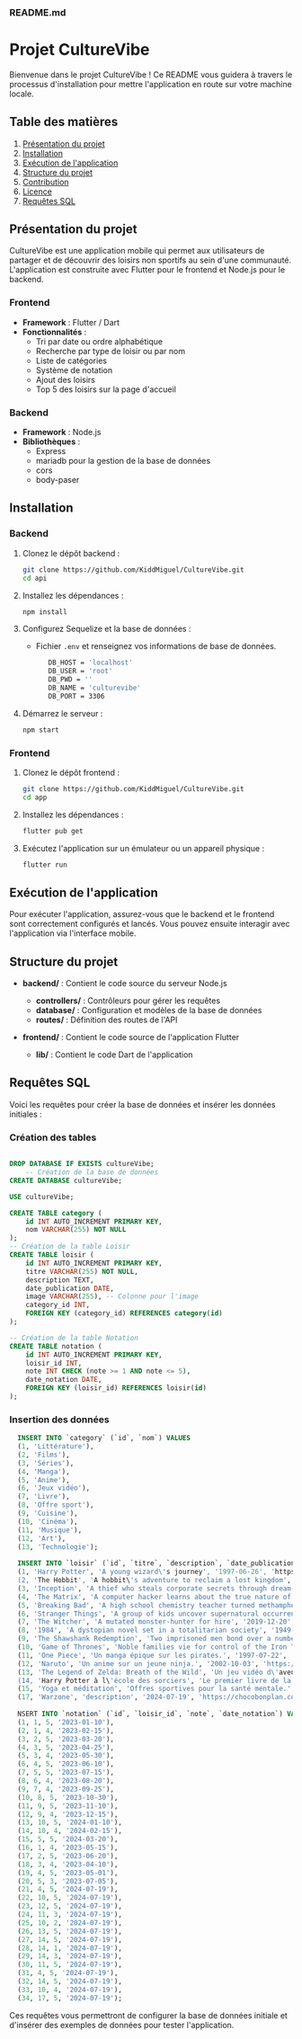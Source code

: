 ### README.md

# Projet CultureVibe

Bienvenue dans le projet CultureVibe ! Ce README vous guidera à travers le processus d'installation pour mettre l'application en route sur votre machine locale.

## Table des matières
1. [Présentation du projet](#présentation-du-projet)
3. [Installation](#installation)
4. [Exécution de l'application](#exécution-de-lapplication)
5. [Structure du projet](#structure-du-projet)
6. [Contribution](#contribution)
7. [Licence](#licence)
8. [Requêtes SQL](#requêtes-sql)

## Présentation du projet
CultureVibe est une application mobile qui permet aux utilisateurs de partager et de découvrir des loisirs non sportifs au sein d'une communauté. L'application est construite avec Flutter pour le frontend et Node.js pour le backend.

### Frontend
- **Framework** : Flutter / Dart
- **Fonctionnalités** : 
  - Tri par date ou ordre alphabétique
  - Recherche par type de loisir ou par nom
  - Liste de catégories
  - Système de notation
  - Ajout des loisirs
  - Top 5 des loisirs sur la page d'accueil

### Backend
- **Framework** : Node.js
- **Bibliothèques** :
  - Express
  - mariadb pour la gestion de la base de données
  - cors
  - body-paser

## Installation

### Backend
1. Clonez le dépôt backend :
   ```bash
   git clone https://github.com/KiddMiguel/CultureVibe.git
   cd api
   ```

2. Installez les dépendances :
   ```bash
   npm install
   ```

3. Configurez Sequelize et la base de données :
   - Fichier `.env` et renseignez vos informations de base de données.
     ```bash
        DB_HOST = 'localhost'
        DB_USER = 'root'
        DB_PWD = ''
        DB_NAME = 'culturevibe'
        DB_PORT = 3306
     ```

4. Démarrez le serveur :
   ```bash
   npm start
   ```

### Frontend
1. Clonez le dépôt frontend :
   ```bash
   git clone https://github.com/KiddMiguel/CultureVibe.git
   cd app
   ```

2. Installez les dépendances :
   ```bash
   flutter pub get
   ```

3. Exécutez l'application sur un émulateur ou un appareil physique :
   ```bash
   flutter run
   ```

## Exécution de l'application
Pour exécuter l'application, assurez-vous que le backend et le frontend sont correctement configurés et lancés. Vous pouvez ensuite interagir avec l'application via l'interface mobile.

## Structure du projet
- **backend/** : Contient le code source du serveur Node.js
  - **controllers/** : Contrôleurs pour gérer les requêtes
  - **database/** : Configuration et modèles de la base de données
  - **routes/** : Définition des routes de l'API

- **frontend/** : Contient le code source de l'application Flutter
  - **lib/** : Contient le code Dart de l'application

## Requêtes SQL
Voici les requêtes pour créer la base de données et insérer les données initiales :

### Création des tables
```sql

DROP DATABASE IF EXISTS cultureVibe;
    -- Création de la base de données
CREATE DATABASE cultureVibe;

USE cultureVibe;

CREATE TABLE category (
    id INT AUTO_INCREMENT PRIMARY KEY,
    nom VARCHAR(255) NOT NULL
);
-- Création de la table Loisir
CREATE TABLE loisir (
    id INT AUTO_INCREMENT PRIMARY KEY,
    titre VARCHAR(255) NOT NULL,
    description TEXT,
    date_publication DATE,
    image VARCHAR(255), -- Colonne pour l'image
    category_id INT,
    FOREIGN KEY (category_id) REFERENCES category(id)
);

-- Création de la table Notation
CREATE TABLE notation (
    id INT AUTO_INCREMENT PRIMARY KEY,
    loisir_id INT,
    note INT CHECK (note >= 1 AND note <= 5),
    date_notation DATE,
    FOREIGN KEY (loisir_id) REFERENCES loisir(id)
);
```

### Insertion des données
```sql
  INSERT INTO `category` (`id`, `nom`) VALUES
  (1, 'Littérature'),
  (2, 'Films'),
  (3, 'Séries'),
  (4, 'Manga'),
  (5, 'Anime'),
  (6, 'Jeux vidéo'),
  (7, 'Livre'),
  (8, 'Offre sport'),
  (9, 'Cuisine'),
  (10, 'Cinéma'),
  (11, 'Musique'),
  (12, 'Art'),
  (13, 'Technologie');
  
  INSERT INTO `loisir` (`id`, `titre`, `description`, `date_publication`, `image`, `category_id`) VALUES
  (1, 'Harry Potter', 'A young wizard\'s journey', '1997-06-26', 'https://m.media-amazon.com/images/S/pv-target-images/c2ebc94ca85771b72e439a8329e01a6e2f3fd316fb38a3d2f1434d231d7a4f56.jpg', 1),
  (2, 'The Hobbit', 'A hobbit\'s adventure to reclaim a lost kingdom', '1937-09-21', 'https://fr.web.img4.acsta.net/pictures/210/552/21055250_20131106114016251.jpg', 1),
  (3, 'Inception', 'A thief who steals corporate secrets through dream-sharing technology', '2010-07-16', 'https://m.media-amazon.com/images/I/912AErFSBHL._AC_UF894,1000_QL80_.jpg', 2),
  (4, 'The Matrix', 'A computer hacker learns about the true nature of reality', '1999-03-31', 'https://m.media-amazon.com/images/I/813dE2pH7XL._UF1000,1000_QL80_.jpg', 2),
  (5, 'Breaking Bad', 'A high school chemistry teacher turned methamphetamine producer', '2008-01-20', 'https://fr.web.img5.acsta.net/pictures/19/06/18/12/11/3956503.jpg', 3),
  (6, 'Stranger Things', 'A group of kids uncover supernatural occurrences in their town', '2016-07-15', 'https://images.justwatch.com/poster/166136683/s332/saison-5', 3),
  (7, 'The Witcher', 'A mutated monster-hunter for hire', '2019-12-20', 'https://images.ladepeche.fr/api/v1/images/view/5e5014128fe56f530a4104c7/full/image.jpg?v=1', 3),
  (8, '1984', 'A dystopian novel set in a totalitarian society', '1949-06-08', 'https://fr.web.img4.acsta.net/pictures/23/11/02/10/29/1482978.jpg', 1),
  (9, 'The Shawshank Redemption', 'Two imprisoned men bond over a number of years', '1994-09-22', 'https://cdn.kobo.com/book-images/71f95ccc-b734-44cc-9365-71da90c86bf8/353/569/90/False/the-shawshank-redemption-revealed.jpg', 2),
  (10, 'Game of Thrones', 'Noble families vie for control of the Iron Throne', '2011-04-17', 'https://fr.web.img5.acsta.net/pictures/23/01/03/14/13/0717778.jpg', 3),
  (11, 'One Piece', 'Un manga épique sur les pirates.', '1997-07-22', 'https://static.wikia.nocookie.net/onepiece/images/1/12/One_Piece_Film_Red_Troisi%C3%A8me_Poster.png/revision/latest?cb=20220609171551&path-prefix=fr', 4),
  (12, 'Naruto', 'Un anime sur un jeune ninja.', '2002-10-03', 'https://static.wikia.nocookie.net/naruto/images/0/0d/Naruto_the_Movie_-_Road_to_Ninja%27s_affiche_principale.jpg/revision/latest?cb=20150112210812&path-prefix=fr', 4),
  (13, 'The Legend of Zelda: Breath of the Wild', 'Un jeu vidéo d\'aventure dans un monde ouvert.', '2017-03-03', 'https://m.media-amazon.com/images/I/71GuaH9r+1L.jpg', 6),
  (14, 'Harry Potter à l\'école des sorciers', 'Le premier livre de la série Harry Potter.', '1997-06-26', 'https://fr.web.img2.acsta.net/pictures/18/07/02/17/25/3643090.jpg', 6),
  (15, 'Yoga et méditation', 'Offres sportives pour la santé mentale.', '2020-01-01', 'https://fr.heartfulness.org/wp-content/uploads/2019/12/Affiche-1.png', 6),
  (17, 'Warzone', 'description', '2024-07-19', 'https://chocobonplan.com/wp-content/uploads/2024/04/SLIDER-call-of-duty-warzone-3-saison-3-article-blog.jpg', 6);
  
  NSERT INTO `notation` (`id`, `loisir_id`, `note`, `date_notation`) VALUES
  (1, 1, 5, '2023-01-10'),
  (2, 1, 4, '2023-02-15'),
  (3, 2, 5, '2023-03-20'),
  (4, 3, 5, '2023-04-25'),
  (5, 3, 4, '2023-05-30'),
  (6, 4, 5, '2023-06-10'),
  (7, 5, 5, '2023-07-15'),
  (8, 6, 4, '2023-08-20'),
  (9, 7, 4, '2023-09-25'),
  (10, 8, 5, '2023-10-30'),
  (11, 9, 5, '2023-11-10'),
  (12, 9, 4, '2023-12-15'),
  (13, 10, 5, '2024-01-10'),
  (14, 10, 4, '2024-02-15'),
  (15, 5, 5, '2024-03-20'),
  (16, 1, 4, '2023-05-15'),
  (17, 2, 5, '2023-06-20'),
  (18, 3, 4, '2023-04-10'),
  (19, 4, 5, '2023-05-01'),
  (20, 5, 3, '2023-07-05'),
  (21, 4, 5, '2024-07-19'),
  (22, 10, 5, '2024-07-19'),
  (23, 12, 5, '2024-07-19'),
  (24, 11, 3, '2024-07-19'),
  (25, 10, 2, '2024-07-19'),
  (26, 13, 5, '2024-07-19'),
  (27, 14, 5, '2024-07-19'),
  (28, 14, 1, '2024-07-19'),
  (29, 14, 3, '2024-07-19'),
  (30, 11, 5, '2024-07-19'),
  (31, 4, 5, '2024-07-19'),
  (32, 14, 5, '2024-07-19'),
  (33, 10, 4, '2024-07-19'),
  (34, 17, 5, '2024-07-19');
```

Ces requêtes vous permettront de configurer la base de données initiale et d'insérer des exemples de données pour tester l'application.
